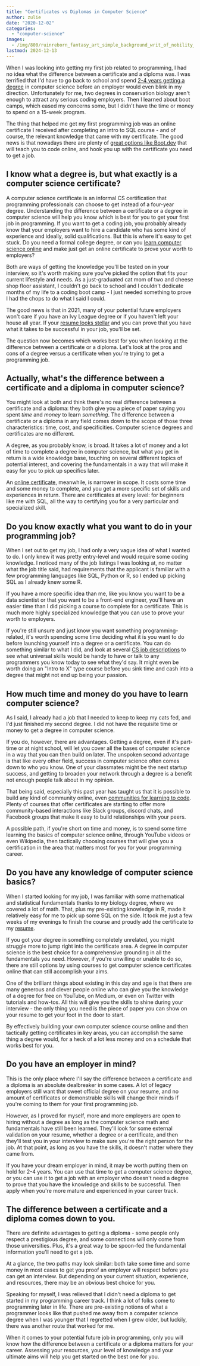 ```yaml
---
title: "Certificates vs Diplomas in Computer Science"
author: zulie
date: "2020-12-02"
categories:
  - "computer-science"
images:
  - /img/800/ruinreborn_fantasy_art_simple_background_writ_of_nobility_--a_863969a0-992a-4b99-be7d-4f7f2501be40_1.png.webp
lastmod: 2024-12-13
---
```


When I was looking into getting my first job related to programming, I had no idea what the difference between a certificate and a diploma was. I was terrified that I'd have to go back to school and spend [2-4 years getting a degree](/jobs/programming-job-with-associates-degree/) in computer science before an employer would even blink in my direction. Unfortunately for me, two degrees in conservation biology aren't enough to attract any serious coding employers. Then I learned about boot camps, which eased my concerns some, but I didn't have the time or money to spend on a 15-week program.

The thing that helped me get my first programming job was an online certificate I received after completing an intro to SQL course - and of course, the relevant knowledge that came with my certificate. The good news is that nowadays there are plenty of [great options like Boot.dev](https://www.boot.dev/) that will teach you to code online, and hook you up with the certificate you need to get a job.

## I know what a degree is, but what exactly is a computer science certificate?

A computer science certificate is an informal CS certification that programming professionals can choose to get instead of a four-year degree. Understanding the difference between a certificate or a degree in computer science will help you know which is best for you to get your first job in programming. If you want to get a coding job, you probably already know that your employers want to hire a candidate who has some kind of experience and ideally, solid qualifications. But this is where it's easy to get stuck. Do you need a formal college degree, or can you [learn computer science online](/computer-science/comprehensive-guide-to-learn-computer-science-online/) and make just get an online certificate to prove your worth to employers?

Both are ways of getting the knowledge you'll be tested on in your interview, so it's worth making sure you've picked the option that fits your current lifestyle and needs. As a just-graduated cat mom of two and cheese shop floor assistant, I couldn't go back to school and I couldn't dedicate months of my life to a coding boot camp - I just needed something to prove I had the chops to do what I said I could.

The good news is that in 2021, many of your potential future employers won't care if you have an Ivy League degree or if you haven't left your house all year. If your [resume looks stellar](/computer-science/computer-science-resumes/) and you can prove that you have what it takes to be successful in your job, you'll be set.

The question now becomes which works best for you when looking at the difference between a certificate or a diploma. Let's look at the pros and cons of a degree versus a certificate when you're trying to get a programming job.

## Actually, what's the difference between a certificate and a diploma in computer science?

You might look at both and think there's no real difference between a certificate and a diploma: they both give you a piece of paper saying you spent _time_ and _money_ to learn _something_. The difference between a certificate or a diploma in any field comes down to the scope of those three characteristics: time, cost, and specificities. Computer science degrees and certificates are no different.

A degree, as you probably know, is broad. It takes a lot of money and a lot of time to complete a degree in computer science, but what you get in return is a wide knowledge base, touching on several different topics of potential interest, and covering the fundamentals in a way that will make it easy for you to pick up specifics later.

An [online certificate](/computer-science/guide-to-certificate-in-computer-science/), meanwhile, is narrower in scope. It costs some time and some money to complete, and you get a more specific set of skills and experiences in return. There are certificates at every level: for beginners like me with SQL, all the way to certifying you for a very particular and specialized skill.

## Do you know exactly what you want to do in your programming job?

When I set out to get my job, I had only a very vague idea of what I wanted to do. I only knew it was pretty entry-level and would require some coding knowledge. I noticed many of the job listings I was looking at, no matter what the job title said, had requirements that the applicant is familiar with a few programming languages like SQL, Python or R, so I ended up picking SQL as I already knew some R.

If you have a more specific idea than me, like you know you want to be a data scientist or that you want to be a front-end engineer, you'll have an easier time than I did picking a course to complete for a certificate. This is much more highly specialized knowledge that you can use to prove your worth to employers.

If you're still unsure and just know you want something programming-related, it's worth spending some time deciding what it is you want to do before launching yourself into a degree or a certificate. You can do something similar to what I did, and look at several [CS job descriptions](/computer-science/highest-paying-computer-science-jobs/) to see what universal skills would be handy to have or talk to any programmers you know today to see what they'd say. It might even be worth doing an "Intro to X" type course before you sink time and cash into a degree that might not end up being your passion.

## How much time and money do you have to learn computer science?

As I said, I already had a job that I needed to keep to keep my cats fed, and I'd just finished my second degree. I did not have the requisite time or money to get a degree in computer science.

If you do, however, there are advantages. Getting a degree, even if it's part-time or at night school, will let you cover all the bases of computer science in a way that you can then build on later. The unspoken second advantage is that like every other field, success in computer science often comes down to who you know. One of your classmates might be the next startup success, and getting to broaden your network through a degree is a benefit not enough people talk about in my opinion.

That being said, especially this past year has taught us that it is possible to build any kind of community online, even [communities for learning to code](/misc/best-coding-communities/). Plenty of courses that offer certificates are starting to offer more community-based interactions like Slack groups, discord chats, and Facebook groups that make it easy to build relationships with your peers.

A possible path, if you're short on time and money, is to spend some time learning the basics of computer science online, through YouTube videos or even Wikipedia, then tactically choosing courses that will give you a certification in the area that matters most for you for your programming career.

## Do you have any knowledge of computer science basics?

When I started looking for my job, I was familiar with some mathematical and statistical fundamentals thanks to my biology degree, where we covered a lot of math. That, plus my pre-existing knowledge in R, made it relatively easy for me to pick up some SQL on the side. It took me just a few weeks of my evenings to finish the course and proudly add the certificate to my [resume](/computer-science/computer-science-resumes/).

If you got your degree in something completely unrelated, you might struggle more to jump right into the certificate area. A degree in computer science is the best choice for a comprehensive grounding in all the fundamentals you need. However, if you're unwilling or unable to do so, there are still options by using courses to get computer science certificates online that can still accomplish your aims.

One of the brilliant things about existing in this day and age is that there are many generous and clever people online who can give you the knowledge of a degree for free on YouTube, on Medium, or even on Twitter with tutorials and how-tos. All this will give you the skills to shine during your interview - the only thing you need is the piece of paper you can show on your resume to get your foot in the door to start.

By effectively building your own computer science course online and then tactically getting certificates in key areas, you can accomplish the same thing a degree would, for a heck of a lot less money and on a schedule that works best for you.

## Do you have an employer in mind?

This is the only place where I'll say the difference between a certificate and a diploma is an absolute dealbreaker in some cases. A lot of legacy employers still want that sweet official degree on your resume, and no amount of certificates or demonstrable skills will change their minds if you're coming to them for your first programming job.

However, as I proved for myself, more and more employers are open to hiring without a degree as long as the computer science math and fundamentals have still been learned. They'll look for some external validation on your resume, whether a degree or a certificate, and then they'll test you in your interview to make sure you're the right person for the job. At that point, as long as you have the skills, it doesn't matter where they came from.

If you have your dream employer in mind, it may be worth putting them on hold for 2-4 years. You can use that time to get a computer science degree, or you can use it to get a job with an employer who doesn't need a degree to prove that you have the knowledge and skills to be successful. Then apply when you're more mature and experienced in your career track.

## The difference between a certificate and a diploma comes down to you.

There are definite advantages to getting a diploma - some people only respect a prestigious degree, and some connections will only come from those universities. Plus, it's a great way to be spoon-fed the fundamental information you'll need to get a job.

At a glance, the two paths may look similar: both take some time and some money in most cases to get you proof an employer will respect before you can get an interview. But depending on your current situation, experience, and resources, there may be an obvious best choice for you.

Speaking for myself, I was relieved that I didn't need a diploma to get started in my programming career track. I think a lot of folks come to programming later in life. There are pre-existing notions of what a programmer looks like that pushed me away from a computer science degree when I was younger that I regretted when I grew older, but luckily, there was another route that worked for me.

When it comes to your potential future job in programming, only you will know how the difference between a certificate or a diploma matters for your career. Assessing your resources, your level of knowledge and your ultimate aims will help you get started on the best one for you.
